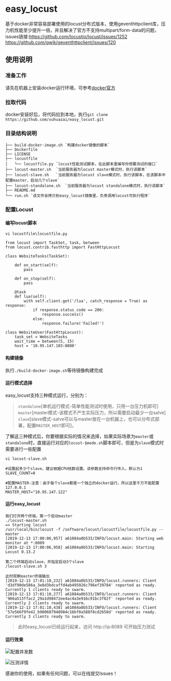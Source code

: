 # easy_locust
基于docker非常容易部署使用的locust分布式版本，使用geventhttpclient库，压力机性能至少提升一倍，并且解决了官方不支持multipart/form-data的问题，issues链接:https://github.com/locustio/locust/issues/1252 https://github.com/gwik/geventhttpclient/issues/120

## 使用说明
### 准备工作
请先在机器上安装docker运行环境，可参考[docker官方](https://docs.docker.com/install/ "docker官方")
### 拉取代码
docker安装好后，将代码拉到本地，执行`git clone https://github.com/xuhuazai/easy_locust.git`
### 目录结构说明
    ├── build-docker-image.sh `构建docker镜像的脚本`
    ├── Dockerfile
    ├── LICENSE
    ├── locustfile
    │   └── locustfile.py `locust性能测试脚本，在此脚本里编写你想要测试的接口`
    ├── locust-master.sh  `当前服务器为locust master模式时，执行该脚本`
    ├── locust-slave.sh   `当前服务器为locust slave模式时，执行该脚本，在该脚本中配置master、启动几个slave`
    ├── locust-standalone.sh  `当前服务器为locust standalone模式时，执行该脚本`
    ├── README.md
    └── run.sh `该文件会拷贝到easy_locust镜像里，负责调用locust可执行程序`
### 配置Locust
#### 编写locust脚本
    vi locustfile\locustfile.py
    
    from locust import TaskSet, task, between
    from locust.contrib.fasthttp import FastHttpLocust
    
    class WebsiteTasks(TaskSet):
        
        def on_start(self):
            pass
    
        def on_stop(self):
            pass
    
        @task
        def lua(self):
            with self.client.get('/lua', catch_response = True) as response:
                if response.status_code == 200:
                    response.success()
                else:
                    response.failure('Failed!')
    
    class WebsiteUser(FastHttpLocust):
        task_set = WebsiteTasks
        wait_time = between(5, 15)
        host = '10.95.147.103:8080'
    

#### 构建镜像
执行`./build-docker-image.sh`等待镜像构建完成
#### 运行模式选择
easy_locust支持三种模式运行，分别为：


> `standalone`[单机运行模式-简单性能测试时使用，只用一台压力机即可]  
`master`[master模式-该模式不产生实际压力，所以需要启动最少一台salve]  
`slave`[slave模式-salve可以与master放在一台机器上，也可以分布式部署，配置`MASTER_HOST`即可]。



了解这三种模式后，你要根据实际的情况来选择，如果实际场景为`master`或`standalone`时，直接运行对应的`locust-$mode.sh`脚本即可，但是为`slave`模式时需要进行一些配置
    
    vi locust-slave.sh
	
    #设置起多少个slave，建议根据CPU核数设置。该参数支持命令行传入，默认为1
    SLAVE_COUNT=8
    
    #配置MASTER-注意：由于每个slave都是一个独立的docker运行，所以这里千万不能配置127.0.0.1
    MASTER_HOST="10.95.147.122"
#### 运行easy_locust
    我们打开两个终端，第一个启动master
    ./locust-master.sh
    => Starting locust
    /usr/local/bin/locust -f /software/locust/locustfile/locustfile.py --master
    [2019-12-13 17:00:06,957] a61084a0b533/INFO/locust.main: Starting web monitor at *:8089
    [2019-12-13 17:00:06,958] a61084a0b533/INFO/locust.main: Starting Locust 0.13.2
    
    第二个终端启动slave，并指定启动3个slave
    /locust-slave.sh 3

    此时观察master终端输出
    [2019-12-13 17:01:10,232] a61084a0b533/INFO/locust.runners: Client 'd3df90de586a_3e8d3bdcaffd4ab495926c796ef39784' reported as ready. Currently 1 clients ready to swarm.
    [2019-12-13 17:01:10,277] a61084a0b533/INFO/locust.runners: Client '966a513ffac2_29a1d98472ee4ac4a3e916c91bc3f82f' reported as ready. Currently 2 clients ready to swarm.
    [2019-12-13 17:01:10,438] a61084a0b533/INFO/locust.runners: Client '57e566f9fe42_b900607948984c16bf0a588f8cd2658d' reported as ready. Currently 3 clients ready to swarm.

> 此时easy_locust已经运行起来，访问 http://ip:8089 可开始压力测试

#### 运行效果
![配置并发数](https://i.loli.net/2019/12/14/YcdUs3Xt2Ju4lTE.png)

![压测详情](https://i.loli.net/2019/12/14/PUhngO7d639zSVc.png)

感谢你的使用，如果有任何问题，可以在线提交Issues！
